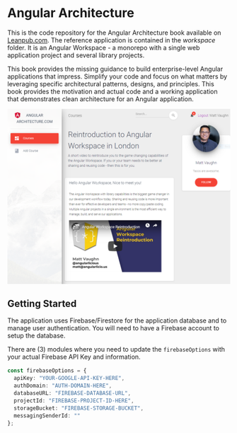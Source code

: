 # Angular Architecture

This is the code repository for the Angular Architecture book available on [Leanpub.com](https://leanpub.com/angular-architecture-the-unofficial-guide). The reference application is contained in the _workspace_ folder. It is an Angular Workspace - a monorepo with a single web application project and several library projects.

This book provides the missing guidance to build enterprise-level Angular applications that impress. Simplify your code and focus on what matters by leveraging specific architectural patterns, designs, and principles. This book provides the motivation and actual code and a working application that demonstrates clean architecture for an Angular application.

![](app.png)

## Getting Started

The application uses Firebase/Firestore for the application database and to manage user authentication. You will need to have a Firebase account to setup the database.

There are (3) modules where you need to update the `firebaseOptions` with your actual Firebase API Key and information.

```ts
const firebaseOptions = {
  apiKey: "YOUR-GOOGLE-API-KEY-HERE",
  authDomain: "AUTH-DOMAIN-HERE",
  databaseURL: "FIREBASE-DATABASE-URL",
  projectId: "FIREBASE-PROJECT-ID-HERE",
  storageBucket: "FIREBASE-STORAGE-BUCKET",
  messagingSenderId: ""
};
```
